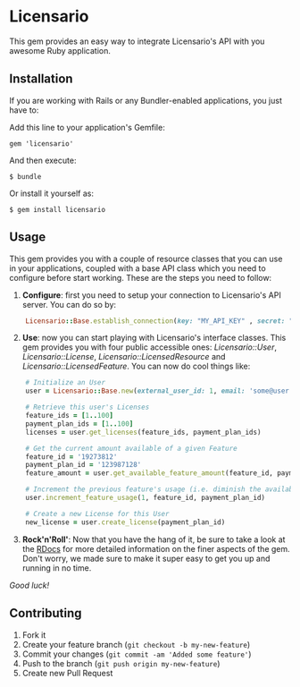 # Licensario

This gem provides an easy way to integrate Licensario's API with you awesome Ruby application.

## Installation

If you are working with Rails or any Bundler-enabled applications, you just have to:

Add this line to your application's Gemfile:

    gem 'licensario'

And then execute:

    $ bundle

Or install it yourself as:

    $ gem install licensario

## Usage

This gem provides you with a couple of resource classes that you can use in your applications, coupled with a 
base API class which you need to configure before start working. These are the steps you need to follow:

1. **Configure**: first you need to setup your connection to Licensario's API server. You can do so by:

```ruby
    Licensario::Base.establish_connection(key: "MY_API_KEY" , secret: "MY_API_SECRET" )  
```

2. **Use**: now you can start playing with Licensario's interface classes. This gem provides you with four 
public accessible ones: *Licensario::User*, *Licensario::License*, *Licensario::LicensedResource* and *Licensario::LicensedFeature*. 
You can now do cool things like:

```ruby
    # Initialize an User
    user = Licensario::Base.new(external_user_id: 1, email: 'some@user.net')

    # Retrieve this user's Licenses
    feature_ids = [1..100]
    payment_plan_ids = [1..100]
    licenses = user.get_licenses(feature_ids, payment_plan_ids)

    # Get the current amount available of a given Feature
    feature_id = '19273812'
    payment_plan_id = '123987128'
    feature_amount = user.get_available_feature_amount(feature_id, payment_plan_id)

    # Increment the previous feature's usage (i.e. diminish the available amount)
    user.increment_feature_usage(1, feature_id, payment_plan_id)

    # Create a new License for this User
    new_license = user.create_license(payment_plan_id)
```

3. **Rock'n'Roll'**: Now that you have the hang of it, be sure to take a look at the [RDocs](licensario/docs/index.html) for more detailed information 
on the finer aspects of the gem. Don't worry, we made sure to make it super easy to get you up and running in no time.

*Good luck!*

## Contributing

1. Fork it
2. Create your feature branch (`git checkout -b my-new-feature`)
3. Commit your changes (`git commit -am 'Added some feature'`)
4. Push to the branch (`git push origin my-new-feature`)
5. Create new Pull Request
